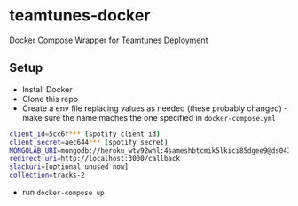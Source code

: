 # teamtunes-docker
Docker Compose Wrapper for Teamtunes Deployment

## Setup

- Install Docker
- Clone this repo
- Create a env file replacing values as needed (these probably changed) - make sure the name maches the one specified in `docker-compose.yml`
```sh
client_id=5cc6f*** (spotify client id)
client_secret=aec644*** (spotify secret)
MONGOLAB_URI=mongodb://heroku_wtv92whl:4sameshbtcmik5lkici85dgee9@ds043615.mongolab.com:43615/heroku_wtv92whl
redirect_uri=http://localhost:3000/callback
slackuri=[optional unused now]
collection=tracks-2
```
- run `docker-compose up`
